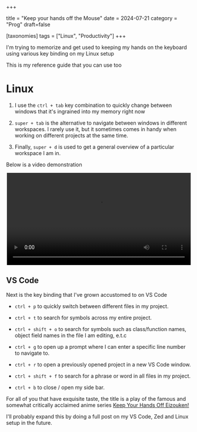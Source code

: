 +++

title = "Keep your hands off the Mouse"
date = 2024-07-21
category = "Prog"
draft=false

[taxonomies]
tags = ["Linux", "Productivity"]
+++

I'm trying to memorize and get used to keeping my hands on the keyboard using various key binding on my Linux setup

This is my reference guide that you can use too

<!-- more -->

# Linux

1. I use the `ctrl + tab` key combination to quickly change between windows that it's ingrained into my memory right now

2. `super + tab` is the alternative to navigate between windows in different workspaces. I rarely use it, but it sometimes comes in handy when working on different projects at the same time.

3. Finally, `super + d` is used to get a general overview of a particular workspace I am in.

Below is a video demonstration

<div style="display: flex; justify-content: center;">
<video width="500" height="full" controls>
  <source src="/keeping-hands-off-keyboard/window-switching.mp4" type="video/mp4">
</video>
</div>

## VS Code

Next is the key binding that I've grown accustomed to on VS Code

-   `ctrl + p` to quickly switch between different files in my project.

-   `ctrl + t` to search for symbols across my entire project.

-   `ctrl + shift + o` to search for symbols such as class/function names, object field names in the file I am editing, e.t.c

-   `ctrl + g` to open up a prompt where I can enter a specific line number to navigate to.

-   `ctrl + r` to open a previously opened project in a new VS Code window.

-   `ctrl + shift + f` to search for a phrase or word in all files in my project.

-   `ctrl + b` to close / open my side bar.

For all of you that have exquisite taste, the title is a play of the famous and somewhat critically acclaimed anime series [Keep Your Hands Off Eizouken!
](https://anilist.co/anime/109298/Eizouken-ni-wa-Te-wo-Dasu-na)

I'll probably expand this by doing a full post on my VS Code, Zed and Linux setup in the future.
